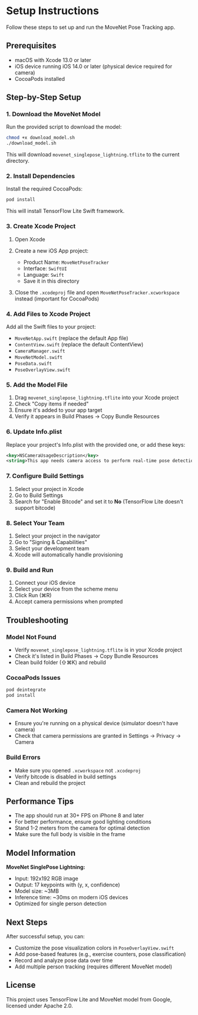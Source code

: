 # Setup Instructions

Follow these steps to set up and run the MoveNet Pose Tracking app.

## Prerequisites

- macOS with Xcode 13.0 or later
- iOS device running iOS 14.0 or later (physical device required for camera)
- CocoaPods installed

## Step-by-Step Setup

### 1. Download the MoveNet Model

Run the provided script to download the model:

```bash
chmod +x download_model.sh
./download_model.sh
```

This will download `movenet_singlepose_lightning.tflite` to the current directory.

### 2. Install Dependencies

Install the required CocoaPods:

```bash
pod install
```

This will install TensorFlow Lite Swift framework.

### 3. Create Xcode Project

1. Open Xcode
2. Create a new iOS App project:
   - Product Name: `MoveNetPoseTracker`
   - Interface: `SwiftUI`
   - Language: `Swift`
   - Save it in this directory

3. Close the `.xcodeproj` file and open `MoveNetPoseTracker.xcworkspace` instead (important for CocoaPods)

### 4. Add Files to Xcode Project

Add all the Swift files to your project:
- `MoveNetApp.swift` (replace the default App file)
- `ContentView.swift` (replace the default ContentView)
- `CameraManager.swift`
- `MoveNetModel.swift`
- `PoseData.swift`
- `PoseOverlayView.swift`

### 5. Add the Model File

1. Drag `movenet_singlepose_lightning.tflite` into your Xcode project
2. Check "Copy items if needed"
3. Ensure it's added to your app target
4. Verify it appears in Build Phases → Copy Bundle Resources

### 6. Update Info.plist

Replace your project's Info.plist with the provided one, or add these keys:

```xml
<key>NSCameraUsageDescription</key>
<string>This app needs camera access to perform real-time pose detection using MoveNet.</string>
```

### 7. Configure Build Settings

1. Select your project in Xcode
2. Go to Build Settings
3. Search for "Enable Bitcode" and set it to **No** (TensorFlow Lite doesn't support bitcode)

### 8. Select Your Team

1. Select your project in the navigator
2. Go to "Signing & Capabilities"
3. Select your development team
4. Xcode will automatically handle provisioning

### 9. Build and Run

1. Connect your iOS device
2. Select your device from the scheme menu
3. Click Run (⌘R)
4. Accept camera permissions when prompted

## Troubleshooting

### Model Not Found
- Verify `movenet_singlepose_lightning.tflite` is in your Xcode project
- Check it's listed in Build Phases → Copy Bundle Resources
- Clean build folder (⇧⌘K) and rebuild

### CocoaPods Issues
```bash
pod deintegrate
pod install
```

### Camera Not Working
- Ensure you're running on a physical device (simulator doesn't have camera)
- Check that camera permissions are granted in Settings → Privacy → Camera

### Build Errors
- Make sure you opened `.xcworkspace` not `.xcodeproj`
- Verify bitcode is disabled in build settings
- Clean and rebuild the project

## Performance Tips

- The app should run at 30+ FPS on iPhone 8 and later
- For better performance, ensure good lighting conditions
- Stand 1-2 meters from the camera for optimal detection
- Make sure the full body is visible in the frame

## Model Information

**MoveNet SinglePose Lightning:**
- Input: 192x192 RGB image
- Output: 17 keypoints with (y, x, confidence)
- Model size: ~3MB
- Inference time: ~30ms on modern iOS devices
- Optimized for single person detection

## Next Steps

After successful setup, you can:
- Customize the pose visualization colors in `PoseOverlayView.swift`
- Add pose-based features (e.g., exercise counters, pose classification)
- Record and analyze pose data over time
- Add multiple person tracking (requires different MoveNet model)

## License

This project uses TensorFlow Lite and MoveNet model from Google, licensed under Apache 2.0.

